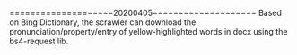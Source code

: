 ====================20200405====================
Based on Bing Dictionary, the scrawler can download the pronunciation/property/entry of yellow-highlighted words in docx using the bs4-request lib.

